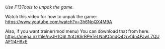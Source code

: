 *Use F13Tools to unpak the game.*

Watch this video for how to unpak the game: https://www.youtube.com/watch?v=3h6NpQX4M9A

Also, if you want trainer(mod menu) You can download that from here: https://mega.nz/file/nvJH1C6L#qtz8SrBPeTeLNaKCmdQ4zrvf4n4PJwL7QUAF1I4H8xE
